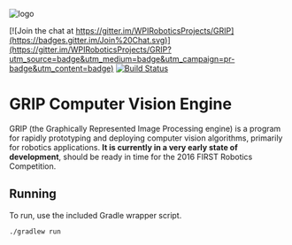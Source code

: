 ![logo](https://cloud.githubusercontent.com/assets/3964980/7551665/c133ce00-f65f-11e4-8d65-f4f122880b1c.png)

[![Join the chat at https://gitter.im/WPIRoboticsProjects/GRIP](https://badges.gitter.im/Join%20Chat.svg)](https://gitter.im/WPIRoboticsProjects/GRIP?utm_source=badge&utm_medium=badge&utm_campaign=pr-badge&utm_content=badge)
[![Build Status](https://travis-ci.org/WPIRoboticsProjects/grip.svg?branch=master)](https://travis-ci.org/WPIRoboticsProjects/grip)

# GRIP Computer Vision Engine

GRIP (the Graphically Represented Image Processing engine) is a program for rapidly prototyping and deploying computer
vision algorithms, primarily for robotics applications.  **It is currently in a very early state of development**, 
should be ready in time for the 2016 FIRST Robotics Competition.

## Running
To run, use the included Gradle wrapper script.

    ./gradlew run 
